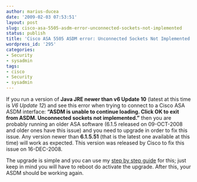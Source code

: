 ```yaml
---
author: marius-ducea
date: '2009-02-03 07:53:51'
layout: post
slug: cisco-asa-5505-asdm-error-unconnected-sockets-not-implemented
status: publish
title: 'Cisco ASA 5505 ASDM error: Unconnected Sockets Not Implemented'
wordpress_id: '295'
categories:
- Security
- sysadmin
tags:
- cisco
- Security
- sysadmin
---
```


If you run a version of **Java JRE newer than v6 Update 10** (latest at this time is _V6 Update 12_) and see this error when trying to connect to a Cisco ASA ASDM interface:
**“ASDM is unable to continue loading. Click OK to exit from ASDM.
Unconnected sockets not implemented.”**
then you are probably running an older ASA software (6.1.5 released on 09-OCT-2008 and older ones have this issue) and you need to upgrade in order to fix this issue. Any version newer than **6.1.5.51** (that is the latest one available at this time) will work as expected. This version was released by Cisco to fix this issue on 16-DEC-2008.

The upgrade is simple and you can use my [step by step guide](http://linuxsysadminblog.com/2009/01/howto-upgrade-asdm-using-cli-on-cisco-asa5500/) for this; just keep in mind you will have to reboot do activate the upgrade. After this, your ASDM should be working again.

